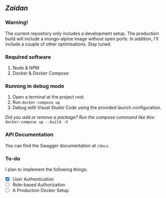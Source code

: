## *Zaidan*

### Warning!
The current repository only includes a development setup.
The production build will include a mongo-alpine image without open ports. 
In addition, I'll include a couple of other optimisations. Stay tuned.

### Required software
1. Node & NPM
2. Docker & Docker Compose

### Running in debug mode
1. Open a terminal at the project root.
2. Run `docker-compose up`
3. Debug with Visual Studio Code using the provided launch configuration.

*Did you add or remove a package? Run the compose command like this:* `docker-compose up --build -V`

### API Documentation
You can find the Swagger documentation at `/docs`.

### To-do
I plan to implement the following things:

- [x] User Authentication
- [ ] Role-based Authorization
- [ ] A Production Docker Setup
